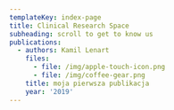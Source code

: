 ```yaml
---
templateKey: index-page
title: Clinical Research Space
subheading: scroll to get to know us
publications:
  - authors: Kamil Lenart
    files:
      - file: /img/apple-touch-icon.png
      - file: /img/coffee-gear.png
    title: moja pierwsza publikacja
    year: '2019'
---
```


